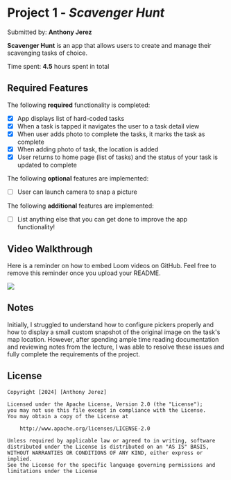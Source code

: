 # Project 1 - *Scavenger Hunt*

Submitted by: **Anthony Jerez**

**Scavenger Hunt** is an app that allows users to create and manage their scavenging tasks of choice.  

Time spent: **4.5** hours spent in total

## Required Features

The following **required** functionality is completed:

- [x] App displays list of hard-coded tasks
- [x] When a task is tapped it navigates the user to a task detail view
- [x] When user adds photo to complete the tasks, it marks the task as complete
- [x] When adding photo of task, the location is added
- [x] User returns to home page (list of tasks) and the status of your task is updated to complete
 
The following **optional** features are implemented:

- [ ] User can launch camera to snap a picture    

The following **additional** features are implemented:

- [ ] List anything else that you can get done to improve the app functionality!

## Video Walkthrough

Here is a reminder on how to embed Loom videos on GitHub. Feel free to remove this reminder once you upload your README. 

<div>
    <a href="https://www.loom.com/share/6b1777a2c40f4e7c80185145d08df98b">
    </a>
    <a href="https://www.loom.com/share/6b1777a2c40f4e7c80185145d08df98b">
      <img style="max-width:300px;" src="https://cdn.loom.com/sessions/thumbnails/6b1777a2c40f4e7c80185145d08df98b-with-play.gif">
    </a>
  </div>

## Notes

Initially, I struggled to understand how to configure pickers properly and how to display a small custom snapshot of the original image on the task's map location. However, after spending ample time reading documentation and reviewing notes from the lecture, I was able to resolve these issues and fully complete the requirements of the project.

## License

    Copyright [2024] [Anthony Jerez]

    Licensed under the Apache License, Version 2.0 (the "License");
    you may not use this file except in compliance with the License.
    You may obtain a copy of the License at

        http://www.apache.org/licenses/LICENSE-2.0

    Unless required by applicable law or agreed to in writing, software
    distributed under the License is distributed on an "AS IS" BASIS,
    WITHOUT WARRANTIES OR CONDITIONS OF ANY KIND, either express or implied.
    See the License for the specific language governing permissions and
    limitations under the License
